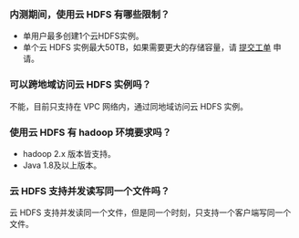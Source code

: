 ### 内测期间，使用云 HDFS 有哪些限制？
- 单用户最多创建1个云HDFS实例。
- 单个云 HDFS 实例最大50TB，如果需要更大的存储容量，请 [提交工单](https://console.cloud.tencent.com/workorder/category) 申请。

### 可以跨地域访问云 HDFS 实例吗？
不能，目前只支持在 VPC 网络内，通过同地域访问云 HDFS 实例。

### 使用云 HDFS 有 hadoop 环境要求吗？
-  hadoop 2.x 版本皆支持。
-  Java 1.8及以上版本。

### 云 HDFS 支持并发读写同一个文件吗？
云 HDFS 支持并发读同一个文件，但是同一个时刻，只支持一个客户端写同一个文件。
